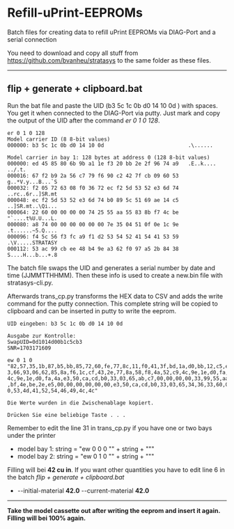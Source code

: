 # Refill-uPrint-EEPROMs #

Batch files for creating data to refill uPrint EEPROMs via DIAG-Port and a serial connection


You need to download and copy all stuff from https://github.com/bvanheu/stratasys to the same folder as these files.

----

**flip + generate + clipboard.bat**
----
Run the bat file and paste the UID (b3 5c 1c 0b d0 14 10 0d ) with spaces. You get it when connected to the DIAG-Port via putty. Just mark and copy the output of the UID after the command _er 0 1 0 128_.

```
er 0 1 0 128
Model carrier ID (8 8-bit values)
000000: b3 5c 1c 0b d0 14 10 0d                           .\......

Model carrier in bay 1: 128 bytes at address 0 (128 8-bit values)
000000: ed 45 85 80 6b 9b a1 1e f3 20 bb 2e 2f 96 74 a9   .E..k.... ../.t.
000016: 67 f2 b9 2a 56 c7 79 f6 90 c2 42 7f cb 09 60 53   g..*V.y...B...`S
000032: f2 05 72 63 08 f0 36 72 ec f2 5d 53 52 e3 6d 74   ..rc..6r..]SR.mt
000048: ec f2 5d 53 52 e3 6d 74 b0 89 5c 51 69 ae 14 c5   ..]SR.mt..\Qi...
000064: 22 60 00 00 00 00 74 25 55 aa 55 83 8b f7 4c be   "`....t%U.U...L.
000080: a8 74 00 00 00 00 00 00 7e 35 04 51 0f 0e 1c 9e   .t......~5.Q....
000096: f4 5c 56 f3 fc a9 f1 d2 53 54 52 41 54 41 53 59   .\V.....STRATASY
000112: 53 ac 99 cb ee 48 b4 9e a3 62 f0 97 a5 2b 84 38   S....H...b...+.8
```

The batch file swaps the UID and generates a serial number by date and time (JJMMTTHHMM). Then these info is used to create a new.bin file with stratasys-cli.py. 

Afterwards trans_cp.py transforms the HEX data to CSV and adds the write command for the putty connection. This complete string will be copied to clipboard and can be inserted in putty to write the eeprom.

```
UID eingeben: b3 5c 1c 0b d0 14 10 0d

Ausgabe zur Kontrolle:
SwapUID=0d1014d00b1c5cb3
SNR=1703171609

ew 0 1 0 "82,57,35,1b,87,b5,bb,85,72,60,fe,77,8c,11,f0,41,3f,bd,1a,d0,bb,12,c5,e
3,66,93,06,62,85,8a,f6,1c,cf,43,2e,77,8a,58,f8,4a,52,c9,4c,9e,1e,d0,fa,4a,52,c9,
4c,9e,1e,d0,fa,4a,e3,50,ca,cd,b0,33,03,65,ab,c7,00,00,00,00,33,99,55,aa,55,c3,95
,bf,4e,be,2e,e5,00,00,00,00,00,00,e3,50,ca,cd,b0,33,03,65,34,36,33,60,00,00,00,0
0,53,4d,41,52,54,46,49,4c,4c"

Die Werte wurden in die Zwischenablage kopiert.

Drücken Sie eine beliebige Taste . . .
```

Remember to edit the line 31 in trans_cp.py if you have one or two bays under the printer
* model bay 1: string = "ew 0 0 0 \"" + string + "\""
* model bay 2: string = "ew 0 1 0 \"" + string + "\""

Filling will bei __42 cu in__. If you want other quantities you have to edit line 6 in the batch _flip + generate + clipboard.bat_
* --initial-material __42.0__ --current-material __42.0__

----

__Take the model cassette out after writing the eeprom and insert it again. Filling will bei 100% again.__
